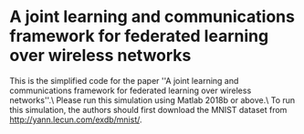 # A joint learning and communications framework for federated learning over wireless networks
This is the simplified code for the paper ''A joint learning and communications framework for federated learning over wireless networks''.\\
Please run this simulation using Matlab 2018b or above.\\
To run this simulation, the authors should first download the MNIST dataset from http://yann.lecun.com/exdb/mnist/. 
